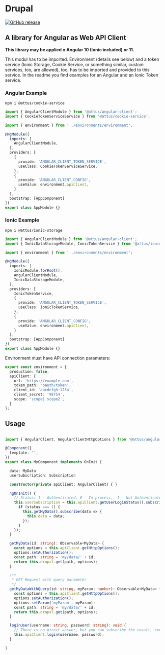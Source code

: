 # Drupal

[![GitHub release](https://img.shields.io/github/release/attus74/angular-client.svg)](https://GitHub.com/attus74/angular-client/releases/)

## A library for Angular as Web API Client

**This library may be applied n Angular 10 (Ionic included) or 11.**

This modul has to be imported. 
Environment (details see below) and a token service (Ionic Storage, Cookie Service, or something similar, custom services, too, are allowed), too, has to be imported and provided to this service. In the readme you find examples for an Angular and an Ionic Token service. 

### Angular Example

```
npm i @attus/cookie-service
```
```ts
import { AngularClientModule } from '@attus/angular-client';
import { CookieTokenServiceService } from '@attus/cookie-service';

import { environment } from '../environments/environment';

@NgModule({
  imports: [
    AngularClientModule,
  ],
  providers: [
    {
      provide: 'ANGULAR_CLIENT_TOKEN_SERVICE',
      useClass: CookieTokenServiceService,
    },
    {
      provide: 'ANGULAR_CLIENT_CONFIG',
      useValue: environment.apiClient,
    }
  ],
  bootstrap: [AppComponent]
})
export class AppModule {}
```

### Ionic Example 
```
npm i @attus/ionic-storage
```
```ts
import { AngularClientModule } from '@attus/angular-client';
import { IonicDataStorageModule, IonicTokenService } from '@attus/ionic-storage';

import { environment } from '../environments/environment';

@NgModule({
  imports: [
    IonicModule.forRoot(), 
    AngularClientModule,
    IonicDataStorageModule,
  ],
  providers: [
    IonicTokenService,
    {
      provide: 'ANGULAR_CLIENT_TOKEN_SERVICE',
      useClass: IonicTokenService,
    },
    {
      provide: 'ANGULAR_CLIENT_CONFIG',
      useValue: environment.apiClient,
    }
  ],
  bootstrap: [AppComponent]
})
export class AppModule {}
```

Environment must have API connection parameters:
```ts
export const environment = {
  production: false,
  apiClient: {
    url: 'https://example.com',
    token_path: 'oauth/token',
    client_id: 'abcdefgh-1234',
    client_secret: '98754',
    scope: 'scope1 scope2',
  }
};
```

## Usage

```ts

import { AngularClient, AngularClientHttpOptions } from '@attus/angular-client';

@Component({
  template: '',
})
export class MyComponent implements OnInit {

  data: MyData
  userSubscription: Subscription

  constructor(private apiClient: AngularClient) { }

  ngOnInit() {
    // Status: 1 - Authenticated, 0 - In process, -1 - Not Authenticated
    this.userSubscription = this.apiClient.getUserLoginStatus().subscribe(status => {
      if (status === 1) {
        this.getMyData().subscribe(data => {
          this.data = data;
        });
      }
    });
  }

  getMyData(id: string): Observable<MyData> {
    const options = this.apiClient.getHttpOptions();
    options.setAuthorization();
    const path: string = 'my/data/' + id;
    return this.drupal.get(path, options);
  }

  /**
   * GET Request with query parameter
   */
  getMyDataWithQuery(id: string, myParam: number): Observable<MyData> {
    const options = this.apiClient.getHttpOptions();
    options.setAuthorization();
    options.setParam('myParam', myParam);
    const path: string = 'my/data/' + id;
    return this.drupal.get(path, options);
  }

  loginUser(username: string, password: string): void {
    // There is no direct answer, but you can subscribe the result, see getUserLoginStatus()
    this.apiClient.login(username, password);
  }

}
```
